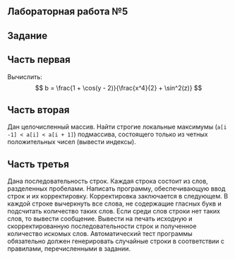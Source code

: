 ## Лабораторная работа №5

## Задание

## Часть первая

Вычислить:
$$ b = \frac{1 + \cos(y - 2)}{\frac{x^4}{2} + \sin^2(z)} $$

## Часть вторая

Дан целочисленный массив. Найти строгие локальные максимумы (`a[i -1] < a[i] < a[i + 1]`) подмассива, состоящего только из четных положительных чисел (вывести индексы).

## Часть третья

Дана последовательность строк. Каждая строка состоит из слов, разделенных пробелами. Написать программу, обеспечивающую ввод строк и их корректировку. Корректировка заключается в следующем. В каждой строке вычеркнуть все слова, не содержащие гласных букв и подсчитать количество таких слов. Если среди слов строки нет таких слов, то вывести сообщение. Вывести на печать исходную и скорректированную последовательности строк и полученное количество искомых слов.
Автоматический тест программы обязательно должен генерировать случайные строки в соответствии с правилами, перечисленными в задании.
